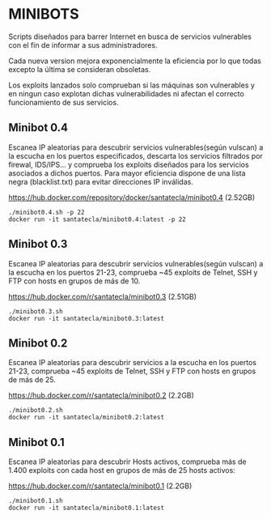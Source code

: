 # MINIBOTS
Scripts diseñados para barrer Internet en busca de servicios vulnerables con el fin de informar a sus administradores.

Cada nueva version mejora exponencialmente la eficiencia por lo que todas excepto la última se consideran obsoletas.

Los exploits lanzados solo comprueban si las máquinas son vulnerables y en ningun caso explotan dichas vulnerabilidades ni afectan el correcto funcionamiento de sus servicios.

## Minibot 0.4
Escanea IP aleatorias para descubrir servicios vulnerables(según vulscan) a la escucha en los puertos especificados, descarta los servicios filtrados por firewal, IDS/IPS... y comprueba los exploits diseñados para los servicios asociados a dichos puertos. Para mayor eficiencia dispone de una lista negra (blacklist.txt) para evitar direcciones IP inválidas.

https://hub.docker.com/repository/docker/santatecla/minibot0.4 (2.52GB)
```
./minibot0.4.sh -p 22
docker run -it santatecla/minibot0.4:latest -p 22
```

## Minibot 0.3
Escanea IP aleatorias para descubrir servicios vulnerables(según vulscan) a la escucha en los puertos 21-23, comprueba ~45 exploits de Telnet, SSH y FTP con hosts en grupos de más de 10.

https://hub.docker.com/r/santatecla/minibot0.3 (2.51GB)
```
./minibot0.3.sh
docker run -it santatecla/minibot0.3:latest
```

## Minibot 0.2
Escanea IP aleatorias para descubrir servicios a la escucha en los puertos 21-23, comprueba ~45 exploits de Telnet, SSH y FTP con hosts en grupos de más de 25.

https://hub.docker.com/r/santatecla/minibot0.2 (2.2GB)
```
./minibot0.2.sh
docker run -it santatecla/minibot0.2:latest
```

## Minibot 0.1
Escanea IP aleatorias para descubrir Hosts activos, comprueba más de 1.400 exploits con cada host en grupos de más de 25 hosts activos:

https://hub.docker.com/r/santatecla/minibot0.1 (2.2GB)
```
./minibot0.1.sh
docker run -it santatecla/minibot0.1:latest
```
